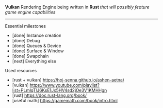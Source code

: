 **Vulkan** Rendering Engine being written in **Rust** *that will possibly feature game engine capabilities*

---

Essential milestones
- [done] Instance creation
- [done] Debug
- [done] Queues & Device
- [done] Surface & Window
- [done] Swapchain
- [next] Everything else

Used resources
- [rust + vulkan] https://hoj-senna.github.io/ashen-aetna/
- [vulkan] https://www.youtube.com/playlist?list=PLmIqTlJ6KsE1Jx5HV4sd2jOe3V1KMHHgn
- [rust] https://doc.rust-lang.org/book/
- [useful math] https://gamemath.com/book/intro.html
